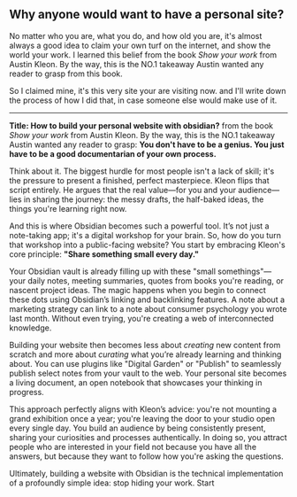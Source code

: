 ## Why anyone would want to have a personal site?

No matter who you are, what you do, and how old you are, it's almost always a good idea to claim your own turf on the internet, and show the world your work. I learned this belief
from the book *Show your work* from Austin Kleon. By the way, this is the NO.1 takeaway Austin wanted any reader to grasp from this book. 

So I claimed mine, it's this very site your are visiting now. and I'll write down the process of how I did that, in case someone else would make use of it.

***

**Title: How to build your personal website with obsidian?**
from the book *Show your work* from Austin Kleon. By the way, this is the NO.1 takeaway Austin wanted any reader to grasp: **You don't have to be a genius. You just have to be a good documentarian of your own process.**

Think about it. The biggest hurdle for most people isn't a lack of skill; it's the pressure to present a finished, perfect masterpiece. Kleon flips that script entirely. He argues that the real value—for you and your audience—lies in sharing the journey: the messy drafts, the half-baked ideas, the things you're learning right now.

And this is where Obsidian becomes such a powerful tool. It’s not just a note-taking app; it's a digital workshop for your brain. So, how do you turn that workshop into a public-facing website? You start by embracing Kleon's core principle: **"Share something small every day."**

Your Obsidian vault is already filling up with these "small somethings"—your daily notes, meeting summaries, quotes from books you're reading, or nascent project ideas. The magic happens when you begin to connect these dots using Obsidian’s linking and backlinking features. A note about a marketing strategy can link to a note about consumer psychology you wrote last month. Without even trying, you're creating a web of interconnected knowledge.

Building your website then becomes less about *creating* new content from scratch and more about *curating* what you’re already learning and thinking about. You can use plugins like "Digital Garden" or "Publish" to seamlessly publish select notes from your vault to the web. Your personal site becomes a living document, an open notebook that showcases your thinking in progress.

This approach perfectly aligns with Kleon’s advice: you're not mounting a grand exhibition once a year; you're leaving the door to your studio open every single day. You build an audience by being consistently present, sharing your curiosities and processes authentically. In doing so, you attract people who are interested in your field not because you have all the answers, but because they want to follow how you're asking the questions.

Ultimately, building a website with Obsidian is the technical implementation of a profoundly simple idea: stop hiding your work. Start


